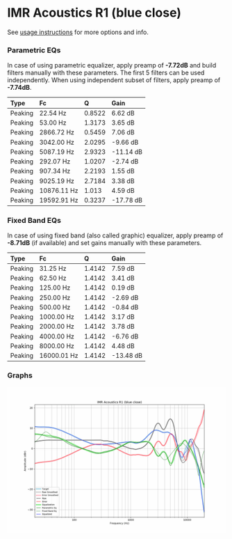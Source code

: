 # IMR Acoustics R1 (blue close)
See [usage instructions](https://github.com/jaakkopasanen/AutoEq#usage) for more options and info.

### Parametric EQs
In case of using parametric equalizer, apply preamp of **-7.72dB** and build filters manually
with these parameters. The first 5 filters can be used independently.
When using independent subset of filters, apply preamp of **-7.74dB**.

| Type    | Fc          |      Q | Gain      |
|:--------|:------------|:-------|:----------|
| Peaking | 22.54 Hz    | 0.8522 | 6.62 dB   |
| Peaking | 53.00 Hz    | 1.3173 | 3.65 dB   |
| Peaking | 2866.72 Hz  | 0.5459 | 7.06 dB   |
| Peaking | 3042.00 Hz  | 2.0295 | -9.66 dB  |
| Peaking | 5087.19 Hz  | 2.9323 | -11.14 dB |
| Peaking | 292.07 Hz   | 1.0207 | -2.74 dB  |
| Peaking | 907.34 Hz   | 2.2193 | 1.55 dB   |
| Peaking | 9025.19 Hz  | 2.7184 | 3.38 dB   |
| Peaking | 10876.11 Hz | 1.013  | 4.59 dB   |
| Peaking | 19592.91 Hz | 0.3237 | -17.78 dB |

### Fixed Band EQs
In case of using fixed band (also called graphic) equalizer, apply preamp of **-8.71dB**
(if available) and set gains manually with these parameters.

| Type    | Fc          |      Q | Gain      |
|:--------|:------------|:-------|:----------|
| Peaking | 31.25 Hz    | 1.4142 | 7.59 dB   |
| Peaking | 62.50 Hz    | 1.4142 | 3.41 dB   |
| Peaking | 125.00 Hz   | 1.4142 | 0.19 dB   |
| Peaking | 250.00 Hz   | 1.4142 | -2.69 dB  |
| Peaking | 500.00 Hz   | 1.4142 | -0.84 dB  |
| Peaking | 1000.00 Hz  | 1.4142 | 3.17 dB   |
| Peaking | 2000.00 Hz  | 1.4142 | 3.78 dB   |
| Peaking | 4000.00 Hz  | 1.4142 | -6.76 dB  |
| Peaking | 8000.00 Hz  | 1.4142 | 4.48 dB   |
| Peaking | 16000.01 Hz | 1.4142 | -13.48 dB |

### Graphs
![](./IMR%20Acoustics%20R1%20(blue%20close).png)